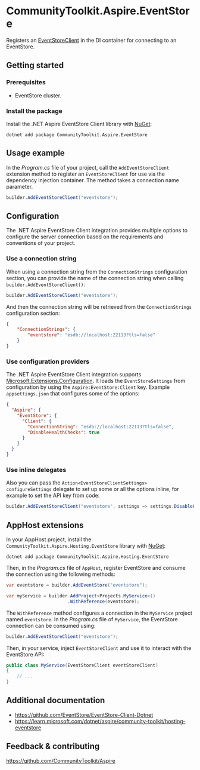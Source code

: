 # CommunityToolkit.Aspire.EventStore

Registers an [EventStoreClient](https://github.com/EventStore/EventStore-Client-Dotnet) in the DI container for connecting to an EventStore.

## Getting started

### Prerequisites

-   EventStore cluster.

### Install the package

Install the .NET Aspire EventStore Client library with [NuGet](https://www.nuget.org):

```dotnetcli
dotnet add package CommunityToolkit.Aspire.EventStore
```

## Usage example

In the _Program.cs_ file of your project, call the `AddEventStoreClient` extension method to register an `EventStoreClient` for use via the dependency injection container. The method takes a connection name parameter.

```csharp
builder.AddEventStoreClient("eventstore");
```

## Configuration

The .NET Aspire EventStore Client integration provides multiple options to configure the server connection based on the requirements and conventions of your project.

### Use a connection string

When using a connection string from the `ConnectionStrings` configuration section, you can provide the name of the connection string when calling `builder.AddEventStoreClient()`:

```csharp
builder.AddEventStoreClient("eventstore");
```

And then the connection string will be retrieved from the `ConnectionStrings` configuration section:

```json
{
    "ConnectionStrings": {
        "eventstore": "esdb://localhost:22113?tls=false"
    }
}
```

### Use configuration providers

The .NET Aspire EventStore Client integration supports [Microsoft.Extensions.Configuration](https://learn.microsoft.com/dotnet/api/microsoft.extensions.configuration). It loads the `EventStoreSettings` from configuration by using the `Aspire:EventStore:Client` key. Example `appsettings.json` that configures some of the options:

```json
{
  "Aspire": {
    "EventStore": {
      "Client": {
        "ConnectionString": "esdb://localhost:22113?tls=false",
        "DisableHealthChecks": true
      }
    }
  }
}
```

### Use inline delegates

Also you can pass the `Action<EventStoreClientSettings> configureSettings` delegate to set up some or all the options inline, for example to set the API key from code:

```csharp
builder.AddEventStoreClient("eventstore", settings => settings.DisableHealthChecks = true);
```

## AppHost extensions

In your AppHost project, install the `CommunityToolkit.Aspire.Hosting.EventStore` library with [NuGet](https://www.nuget.org):

```dotnetcli
dotnet add package CommunityToolkit.Aspire.Hosting.EventStore
```

Then, in the _Program.cs_ file of `AppHost`, register EventStore and consume the connection using the following methods:

```csharp
var eventstore = builder.AddEventStore("eventstore");

var myService = builder.AddProject<Projects.MyService>()
                       .WithReference(eventstore);
```

The `WithReference` method configures a connection in the `MyService` project named `eventstore`. In the _Program.cs_ file of `MyService`, the EventStore connection can be consumed using:

```csharp
builder.AddEventStoreClient("eventstore");
```

Then, in your service, inject `EventStoreClient` and use it to interact with the EventStore API:

```csharp
public class MyService(EventStoreClient eventStoreClient)
{
    // ...
}
```

## Additional documentation

-   https://github.com/EventStore/EventStore-Client-Dotnet
-   https://learn.microsoft.com/dotnet/aspire/community-toolkit/hosting-eventstore

## Feedback & contributing

https://github.com/CommunityToolkit/Aspire

